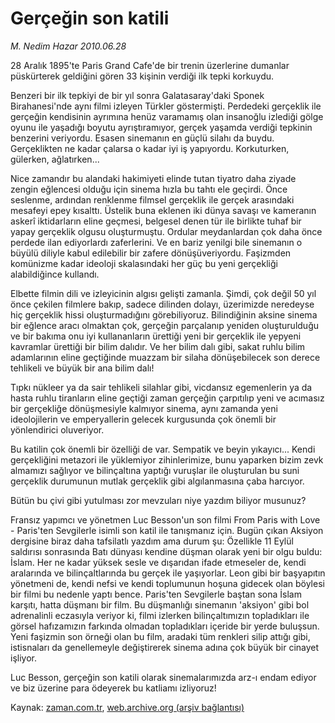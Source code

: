 # Gerçeğin son katili

*M. Nedim Hazar 2010.06.28*

<td class="columnist-detail">
<p>28 Aralık 1895'te Paris Grand Cafe'de bir trenin üzerlerine dumanlar püskürterek geldiğini gören 33 kişinin verdiği ilk tepki korkuydu.</p>
<p>
<div id="haberMetinDiv">
<p>Benzeri bir ilk tepkiyi de bir yıl sonra Galatasaray'daki Sponek Birahanesi'nde aynı filmi izleyen Türkler göstermişti. Perdedeki gerçeklik ile gerçeğin kendisinin ayrımına henüz varamamış olan insanoğlu izlediği gölge oyunu ile yaşadığı boyutu ayrıştıramıyor, gerçek yaşamda verdiği tepkinin benzerini veriyordu. Esasen sinemanın en güçlü silahı da buydu. Gerçeklikten ne kadar çalarsa o kadar iyi iş yapıyordu. Korkuturken, gülerken, ağlatırken...
<p>Nice zamandır bu alandaki hakimiyeti elinde tutan tiyatro daha ziyade zengin eğlencesi olduğu için sinema hızla bu tahtı ele geçirdi. Önce seslenme, ardından renklenme filmsel gerçeklik ile gerçek arasındaki mesafeyi epey kısalttı. Üstelik buna eklenen iki dünya savaşı ve kameranın askerî iktidarların eline geçmesi, belgesel denen tür ile birlikte tuhaf bir yapay gerçeklik olgusu oluşturmuştu. Ordular meydanlardan çok daha önce perdede ilan ediyorlardı zaferlerini. Ve en bariz yenilgi bile sinemanın o büyülü diliyle kabul edilebilir bir zafere dönüşüveriyordu. Faşizmden komünizme kadar ideoloji skalasındaki her güç bu yeni gerçekliği alabildiğince kullandı.
<p>Elbette filmin dili ve izleyicinin algısı gelişti zamanla. Şimdi, çok değil 50 yıl önce çekilen filmlere bakıp, sadece dilinden dolayı, üzerimizde neredeyse hiç gerçeklik hissi oluşturmadığını görebiliyoruz. Bilindiğinin aksine sinema bir eğlence aracı olmaktan çok, gerçeğin parçalanıp yeniden oluşturulduğu ve bir bakıma onu iyi kullananların ürettiği yeni bir gerçeklik ile yepyeni kavramlar ürettiği bir bilim dalıdır. Ve her bilim dalı gibi, sakat ruhlu bilim adamlarının eline geçtiğinde muazzam bir silaha dönüşebilecek son derece tehlikeli ve büyük bir ana bilim dalı!
<p>Tıpkı nükleer ya da sair tehlikeli silahlar gibi, vicdansız egemenlerin ya da hasta ruhlu tiranların eline geçtiği zaman gerçeğin çarpıtılıp yeni ve acımasız bir gerçekliğe dönüşmesiyle kalmıyor sinema, aynı zamanda yeni ideolojilerin ve emperyallerin gelecek kurgusunda çok önemli bir yönlendirici oluveriyor.
<p>Bu katilin çok önemli bir özelliği de var. Sempatik ve beyin yıkayıcı... Kendi gerçekliğini metazori ile yüklemiyor zihinlerimize, bunu yaparken bizim zevk almamızı sağlıyor ve bilinçaltına yaptığı vuruşlar ile oluşturulan bu suni gerçeklik durumunun mutlak gerçeklik gibi algılanmasına çaba harcıyor.
<p>Bütün bu çivi gibi yutulması zor mevzuları niye yazdım biliyor musunuz?
<p>Fransız yapımcı ve yönetmen Luc Besson'un son filmi From Paris with Love - Paris'ten Sevgilerle isimli son katil ile tanışmanız için. Bugün çıkan Aksiyon dergisine biraz daha tafsilatlı yazdım ama durum şu: Özellikle 11 Eylül saldırısı sonrasında Batı dünyası kendine düşman olarak yeni bir olgu buldu: İslam. Her ne kadar yüksek sesle ve dışarıdan ifade etmeseler de, kendi aralarında ve bilinçaltlarında bu gerçek ile yaşıyorlar. Leon gibi bir başyapıtın yönetmeni de, kendi nefsi ve kendi toplumunun hoşuna gidecek olan böylesi bir filmi bu nedenle yaptı bence. Paris'ten Sevgilerle baştan sona İslam karşıtı, hatta düşmanı bir film. Bu düşmanlığı sinemanın 'aksiyon' gibi bol adrenalinli eczasıyla veriyor ki, filmi izlerken bilinçaltımızın topladıkları ile görsel hafızamızın farkında olmadan topladıkları içeride bir yerde buluşsun. Yeni faşizmin son örneği olan bu film, aradaki tüm renkleri silip attığı gibi, istisnaları da genellemeyle değiştirerek sinema adına çok büyük bir cinayet işliyor.
<p>Luc Besson, gerçeğin son katili olarak sinemalarımızda arz-ı endam ediyor ve biz üzerine para ödeyerek bu katliamı izliyoruz! </p></p></p></p></p></p></p></p></div>
</p>
<a href="http://web.archive.org/web/20110105235641/mailto:n.hazar@zaman.com.tr">
</a></td>

Kaynak: [zaman.com.tr](http://zaman.com.tr/yazar.do?yazino=1000272), [web.archive.org (arşiv bağlantısı)](http://web.archive.org/web/20110105235641/http://www.zaman.com.tr/yazar.do?yazino=1000272)
